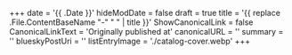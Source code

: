 +++
date = '{{ .Date }}'
hideModDate = false
draft = true
title = '{{ replace .File.ContentBaseName "-" " " | title }}'
ShowCanonicalLink = false
CanonicalLinkText = 'Originally published at'
canonicalURL = ''
summary = ''
blueskyPostUri = ''
listEntryImage = './catalog-cover.webp'
+++
